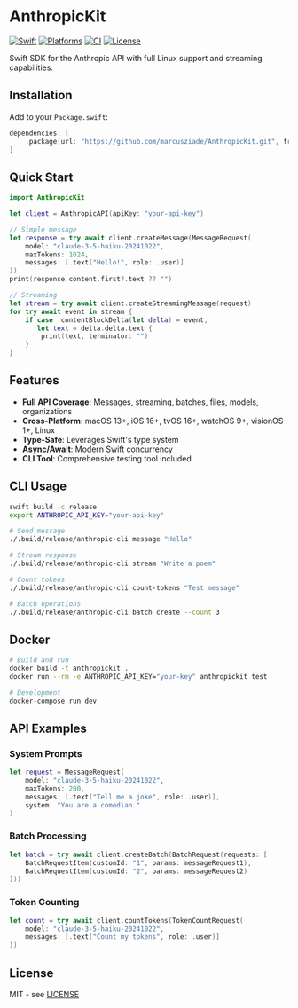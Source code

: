 # AnthropicKit

[![Swift](https://img.shields.io/badge/Swift-5.9-orange.svg)](https://swift.org)
[![Platforms](https://img.shields.io/badge/Platforms-macOS%20%7C%20iOS%20%7C%20tvOS%20%7C%20watchOS%20%7C%20visionOS%20%7C%20Linux-blue)](https://swift.org)
[![CI](https://github.com/marcusziade/AnthropicKit/workflows/CI/badge.svg)](https://github.com/marcusziade/AnthropicKit/actions)
[![License](https://img.shields.io/badge/License-MIT-yellow.svg)](LICENSE)

Swift SDK for the Anthropic API with full Linux support and streaming capabilities.

## Installation

Add to your `Package.swift`:

```swift
dependencies: [
    .package(url: "https://github.com/marcusziade/AnthropicKit.git", from: "1.0.0")
]
```

## Quick Start

```swift
import AnthropicKit

let client = AnthropicAPI(apiKey: "your-api-key")

// Simple message
let response = try await client.createMessage(MessageRequest(
    model: "claude-3-5-haiku-20241022",
    maxTokens: 1024,
    messages: [.text("Hello!", role: .user)]
))
print(response.content.first?.text ?? "")

// Streaming
let stream = try await client.createStreamingMessage(request)
for try await event in stream {
    if case .contentBlockDelta(let delta) = event,
       let text = delta.delta.text {
        print(text, terminator: "")
    }
}
```

## Features

- **Full API Coverage**: Messages, streaming, batches, files, models, organizations
- **Cross-Platform**: macOS 13+, iOS 16+, tvOS 16+, watchOS 9+, visionOS 1+, Linux
- **Type-Safe**: Leverages Swift's type system
- **Async/Await**: Modern Swift concurrency
- **CLI Tool**: Comprehensive testing tool included

## CLI Usage

```bash
swift build -c release
export ANTHROPIC_API_KEY="your-api-key"

# Send message
./.build/release/anthropic-cli message "Hello"

# Stream response
./.build/release/anthropic-cli stream "Write a poem"

# Count tokens
./.build/release/anthropic-cli count-tokens "Test message"

# Batch operations
./.build/release/anthropic-cli batch create --count 3
```

## Docker

```bash
# Build and run
docker build -t anthropickit .
docker run --rm -e ANTHROPIC_API_KEY="your-key" anthropickit test

# Development
docker-compose run dev
```

## API Examples

### System Prompts

```swift
let request = MessageRequest(
    model: "claude-3-5-haiku-20241022",
    maxTokens: 200,
    messages: [.text("Tell me a joke", role: .user)],
    system: "You are a comedian."
)
```

### Batch Processing

```swift
let batch = try await client.createBatch(BatchRequest(requests: [
    BatchRequestItem(customId: "1", params: messageRequest1),
    BatchRequestItem(customId: "2", params: messageRequest2)
]))
```

### Token Counting

```swift
let count = try await client.countTokens(TokenCountRequest(
    model: "claude-3-5-haiku-20241022",
    messages: [.text("Count my tokens", role: .user)]
))
```

## License

MIT - see [LICENSE](LICENSE)